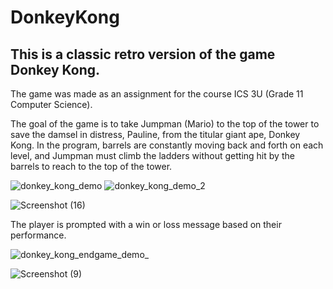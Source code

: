 # DonkeyKong

## This is a classic retro version of the game Donkey Kong. 

The game was made as an assignment for the course ICS 3U (Grade 11 Computer Science).

The goal of the game is to take Jumpman (Mario) to the top of the tower to save the damsel in distress, Pauline, from the titular giant ape, Donkey Kong.
In the program, barrels are constantly moving back and forth on each level, and Jumpman must climb the ladders without getting hit by the barrels to reach to the top of the tower.

![donkey_kong_demo](https://user-images.githubusercontent.com/43831507/119869901-c6b24d80-beee-11eb-9ce8-780c33df7216.gif)
![donkey_kong_demo_2](https://user-images.githubusercontent.com/43831507/119870933-e6964100-beef-11eb-9610-94f0b1b6eb08.gif)


![Screenshot (16)](https://user-images.githubusercontent.com/43831507/95705901-69011780-0c23-11eb-8c4b-23caf5679c8e.png)

The player is prompted with a win or loss message based on their performance.

![donkey_kong_endgame_demo_](https://user-images.githubusercontent.com/43831507/119871263-468ce780-bef0-11eb-9d07-adf1ec844d3d.gif)

![Screenshot (9)](https://user-images.githubusercontent.com/43831507/95703893-774c3500-0c1d-11eb-9e68-c99023f57c34.png)





